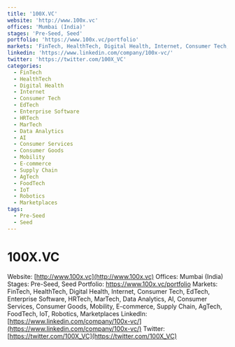 ```yaml
---
title: '100X.VC'
website: 'http://www.100x.vc'
offices: 'Mumbai (India)'
stages: 'Pre-Seed, Seed'
portfolio: 'https://www.100x.vc/portfolio'
markets: 'FinTech, HealthTech, Digital Health, Internet, Consumer Tech, EdTech, Enterprise Software, HRTech, MarTech, Data Analytics, AI, Consumer Services, Consumer Goods, Mobility, E-commerce, Supply Chain, AgTech, FoodTech, IoT, Robotics, Marketplaces'
linkedin: 'https://www.linkedin.com/company/100x-vc/'
twitter: 'https://twitter.com/100X_VC'
categories:
  - FinTech
  - HealthTech
  - Digital Health
  - Internet
  - Consumer Tech
  - EdTech
  - Enterprise Software
  - HRTech
  - MarTech
  - Data Analytics
  - AI
  - Consumer Services
  - Consumer Goods
  - Mobility
  - E-commerce
  - Supply Chain
  - AgTech
  - FoodTech
  - IoT
  - Robotics
  - Marketplaces
tags:
  - Pre-Seed
  - Seed
---
```


# 100X.VC
Website: [http://www.100x.vc](http://www.100x.vc)
Offices: Mumbai (India)
Stages: Pre-Seed, Seed
Portfolio: https://www.100x.vc/portfolio
Markets: FinTech, HealthTech, Digital Health, Internet, Consumer Tech, EdTech, Enterprise Software, HRTech, MarTech, Data Analytics, AI, Consumer Services, Consumer Goods, Mobility, E-commerce, Supply Chain, AgTech, FoodTech, IoT, Robotics, Marketplaces
LinkedIn: [https://www.linkedin.com/company/100x-vc/](https://www.linkedin.com/company/100x-vc/)
Twitter: [https://twitter.com/100X_VC](https://twitter.com/100X_VC)
